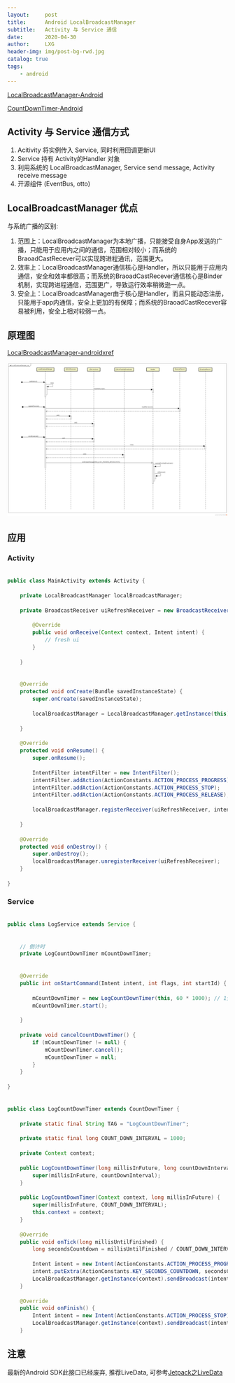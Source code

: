 ```yaml
---
layout:     post
title:      Android LocalBroadcastManager
subtitle:   Activity 与 Service 通信
date:       2020-04-30
author:     LXG
header-img: img/post-bg-rwd.jpg
catalog: true
tags:
    - android
---
```


[LocalBroadcastManager-Android](https://developer.android.google.cn/jetpack/androidx/releases/localbroadcastmanager?hl=zh-cn)

[CountDownTimer-Android](https://developer.android.google.cn/reference/android/os/CountDownTimer?hl=en)

## Activity 与 Service 通信方式

1. Acitivity 将实例传入 Service, 同时利用回调更新UI
2. Service 持有 Activity的Handler 对象
3. 利用系统的 LocalBroadcastManager, Service send message, Activity receive message
4. 开源组件 (EventBus, otto)

## LocalBroadcastManager 优点

与系统广播的区别:

1. 范围上：LocalBroadcastManager为本地广播，只能接受自身App发送的广播，只能用于应用内之间的通信，范围相对较小；而系统的BraoadCastRecever可以实现跨进程通讯，范围更大。
2. 效率上：LocalBroadcastManager通信核心是Handler，所以只能用于应用内通信，安全和效率都很高；而系统的BraoadCastRecever通信核心是Binder机制，实现跨进程通信，范围更广，导致运行效率稍微逊一点。
3. 安全上：LocalBroadcastManager由于核心是Handler，而且只能动态注册，只能用于app内通信，安全上更加的有保障；而系统的BraoadCastRecever容易被利用，安全上相对较弱一点。

## 原理图

[LocalBroadcastManager-androidxref](http://androidxref.com/7.1.2_r36/xref/frameworks/support/core-utils/java/android/support/v4/content/LocalBroadcastManager.java)

![local_broadcast_manager](/images/android/local_broadcast_manager.png)

## 应用

### Activity

```java

public class MainActivity extends Activity {

    private LocalBroadcastManager localBroadcastManager;

    private BroadcastReceiver uiRefreshReceiver = new BroadcastReceiver() {

        @Override
        public void onReceive(Context context, Intent intent) {
            // fresh ui
        }

    }


    @Override
    protected void onCreate(Bundle savedInstanceState) {
        super.onCreate(savedInstanceState);

        localBroadcastManager = LocalBroadcastManager.getInstance(this);

    }

    @Override
    protected void onResume() {
        super.onResume();

        IntentFilter intentFilter = new IntentFilter();
        intentFilter.addAction(ActionConstants.ACTION_PROCESS_PROGRESS);
        intentFilter.addAction(ActionConstants.ACTION_PROCESS_STOP);
        intentFilter.addAction(ActionConstants.ACTION_PROCESS_RELEASE);

        localBroadcastManager.registerReceiver(uiRefreshReceiver, intentFilter);

    }

    @Override
    protected void onDestroy() {
        super.onDestroy();
        localBroadcastManager.unregisterReceiver(uiRefreshReceiver);
    }

}

```

### Service

```java

public class LogService extends Service {

 
    // 倒计时
    private LogCountDownTimer mCountDownTimer;


    @Override
    public int onStartCommand(Intent intent, int flags, int startId) {

        mCountDownTimer = new LogCountDownTimer(this, 60 * 1000); // 1分钟倒计时
        mCountDownTimer.start();

    }

    private void cancelCountDownTimer() {
        if (mCountDownTimer != null) {
            mCountDownTimer.cancel();
            mCountDownTimer = null;
        }
    }

}


public class LogCountDownTimer extends CountDownTimer {

    private static final String TAG = "LogCountDownTimer";

    private static final long COUNT_DOWN_INTERVAL = 1000;

    private Context context;

    public LogCountDownTimer(long millisInFuture, long countDownInterval) {
        super(millisInFuture, countDownInterval);
    }

    public LogCountDownTimer(Context context, long millisInFuture) {
        super(millisInFuture, COUNT_DOWN_INTERVAL);
        this.context = context;
    }

    @Override
    public void onTick(long millisUntilFinished) {
        long secondsCountdown = millisUntilFinished / COUNT_DOWN_INTERVAL;

        Intent intent = new Intent(ActionConstants.ACTION_PROCESS_PROGRESS);
        intent.putExtra(ActionConstants.KEY_SECONDS_COUNTDOWN, secondsCountdown);
        LocalBroadcastManager.getInstance(context).sendBroadcast(intent);
    }

    @Override
    public void onFinish() {
        Intent intent = new Intent(ActionConstants.ACTION_PROCESS_STOP);
        LocalBroadcastManager.getInstance(context).sendBroadcast(intent);
    }

```

## 注意

最新的Android SDK此接口已经废弃, 推荐LiveData, 可参考[Jetpack之LiveData](https://juejin.im/post/5d7ef1eff265da03b76b518d)



